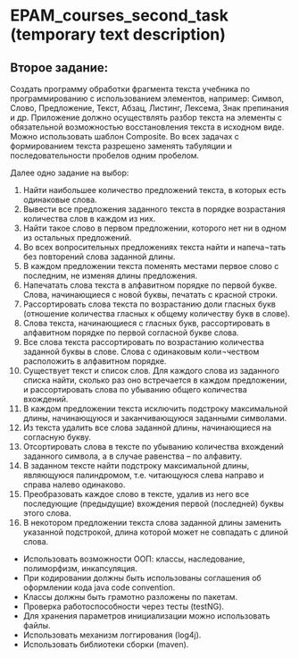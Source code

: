 # EPAM_courses_second_task (temporary text description)

## Второе задание:
Создать программу обработки фрагмента текста учебника по программированию с использованием элементов, например: Символ, Слово, Предложение, Текст, Абзац, Листинг, Лексема, Знак препинания и др.
Приложение должно осуществлять разбор текста на элементы с обязательной возможностью восстановления текста в исходном виде.
Можно использовать шаблон Composite.
Во всех задачах с формированием текста разрешено заменять табуляции и последовательности пробелов одним пробелом.

Далее одно задание на выбор:
1.	Найти наибольшее количество предложений текста, в которых есть одинаковые слова.
2.	Вывести все предложения заданного текста в порядке возрастания 
количества слов в каждом из них.
3.	Найти такое слово в первом предложении, которого нет ни в одном из остальных предложений.
4.	Во всех вопросительных предложениях текста найти и напеча¬тать без повторений слова заданной длины.
5.	В каждом предложении текста поменять местами первое слово с последним, не изменяя длины предложения.
6.	Напечатать слова текста в алфавитном порядке по первой 
букве. Слова, начинающиеся с новой буквы, печатать с красной строки.
7.	Рассортировать слова текста по возрастанию доли гласных букв (отношение количества гласных к общему количеству букв в слове).
8.	Слова текста, начинающиеся с гласных букв, рассортировать в алфавитном порядке по первой согласной букве слова.
9.	Все слова текста рассортировать по возрастанию количества заданной буквы в слове. Слова с одинаковым коли¬чеством расположить в алфавитном порядке.
10.	Существует текст и список слов. Для каждого слова из заданного списка найти, сколько раз оно встречается в каждом предложении, и рассортировать слова по убыванию общего количества вхождений.
11.	В каждом предложении текста исключить подстроку максимальной длины, начинающуюся и заканчивающуюся заданными символами.
12.	Из текста удалить все слова заданной длины, начинающиеся на согласную букву.
13.	Отсортировать слова в тексте по убыванию количества вхождений заданного символа, а в случае равенства – по алфавиту.
14.	В заданном тексте найти подстроку максимальной длины, являющуюся палиндромом, т.е. читающуюся слева направо и справа налево одинаково.
15.	Преобразовать каждое слово в тексте, удалив из него все последующие (предыдущие) вхождения первой (последней) буквы этого слова.
16.	В некотором предложении текста слова заданной длины заменить указанной подстрокой, длина которой может не совпадать с длиной слова.


- Использовать возможности ООП: классы, наследование, полиморфизм, инкапсуляция.
- При кодировании должны быть использованы соглашения об оформлении кода java code convention.
- Классы должны быть грамотно разложены по пакетам.
- Проверка работоспособности через тесты (testNG).
- Для хранения параметров инициализации можно использовать файлы.
- Использовать механизм логгирования (log4j).
- Использовать библиотеки сборки (maven).
